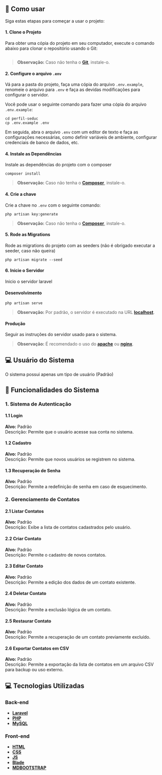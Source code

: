 ## 📖 Como usar
Siga estas etapas para começar a usar o projeto:
#### 1. Clone o Projeto
Para obter uma cópia do projeto em seu computador, execute o comando abaixo para clonar o repositório usando o Git:
```
```
> **Observação:** Caso não tenha o **[Git](https://git-scm.com/)**, instale-o.

#### 2. **Configure o arquivo `.env`**
Vá para a pasta do projeto, faça uma cópia do arquivo `.env.example`, renomeie o arquivo para `.env` e faça as devidas modificações para configurar o servidor.

Você pode usar o seguinte comando para fazer uma cópia do arquivo `.env.example`:
```
cd perfil-seduc
cp .env.example .env
```
Em seguida, abra o arquivo `.env` com um editor de texto e faça as configurações necessárias, como definir variáveis de ambiente, configurar credenciais de banco de dados, etc.

#### 4. Instale as Dependências
Instale as dependências do projeto com o composer
```
composer install
```
> **Observação:** Caso não tenha o **[Composer](https://getcomposer.org/)**, instale-o.

#### 4. Crie a chave
Crie a chave no `.env` com o seguinte comando:
```
php artisan key:generate
```
> **Observação:** Caso não tenha o **[Composer](https://getcomposer.org/)**, instale-o.


#### 5. Rode as Migrations
Rode as migrations do projeto com as seeders (não é obrigado executar a seeder, caso não queira)
```
php artisan migrate --seed
```
#### 6. Inicie o Servidor
Inicio o servidor laravel

#### Desenvolvimento

```
php artisan serve
```
> **Observação:** Por padrão, o servidor é executado na URL **[localhost](http://127.0.0.1:8000)**.

#### Produção
Seguir as instruções do servidor usado para o sistema.
> **Observação:** É recomendado o uso do **[apache](https://httpd.apache.org/)** ou **[nginx](https://nginx.org/en/)**.

## 💻 Usuário do Sistema  
O sistema possui apenas um tipo de usuário (Padrão)

## 🚀 Funcionalidades do Sistema  

### 1. Sistema de Autenticação  

#### 1.1 Login  
**Alvo:** Padrão  
Descrição: Permite que o usuário acesse sua conta no sistema.  

#### 1.2 Cadastro  
**Alvo:** Padrão  
Descrição: Permite que novos usuários se registrem no sistema.  

#### 1.3 Recuperação de Senha  
**Alvo:** Padrão  
Descrição: Permite a redefinição de senha em caso de esquecimento.  

### 2. Gerenciamento de Contatos  

#### 2.1 Listar Contatos  
**Alvo:** Padrão  
Descrição: Exibe a lista de contatos cadastrados pelo usuário.  

#### 2.2 Criar Contato  
**Alvo:** Padrão  
Descrição: Permite o cadastro de novos contatos.  

#### 2.3 Editar Contato  
**Alvo:** Padrão  
Descrição: Permite a edição dos dados de um contato existente.  

#### 2.4 Deletar Contato  
**Alvo:** Padrão  
Descrição: Permite a exclusão lógica de um contato.  

#### 2.5 Restaurar Contato  
**Alvo:** Padrão  
Descrição: Permite a recuperação de um contato previamente excluído.  

#### 2.6 Exportar Contatos em CSV  
**Alvo:** Padrão  
Descrição: Permite a exportação da lista de contatos em um arquivo CSV para backup ou uso externo.  


## :computer: Tecnologias Utilizadas

### Back-end
- **[Laravel](https://laravel.com/)**
- **[PHP](https://www.php.net/)**
- **[MySQL](https://www.mysql.com/)**
  
### Front-end
- **[HTML](https://developer.mozilla.org/pt-BR/docs/Web/HTML)**
- **[CSS](https://developer.mozilla.org/pt-BR/docs/Web/CSS)**
- **[JS](https://developer.mozilla.org/pt-BR/docs/Web/JavaScript)**
- **[Blade](https://laravel.com/docs/9.x/blade)**
- **[MDBOOTSTRAP](https://mdbootstrap.com/)**
